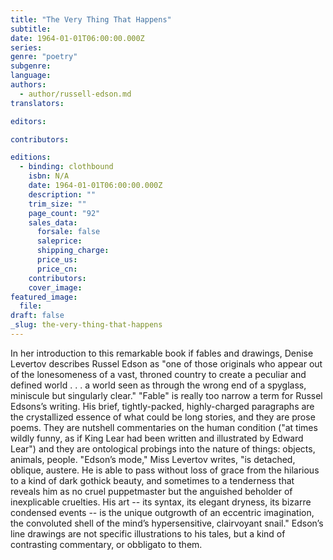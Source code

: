 ```yaml
---
title: "The Very Thing That Happens"
subtitle:
date: 1964-01-01T06:00:00.000Z
series:
genre: "poetry"
subgenre:
language:
authors:
  - author/russell-edson.md
translators:

editors:

contributors:

editions:
  - binding: clothbound
    isbn: N/A
    date: 1964-01-01T06:00:00.000Z
    description: ""
    trim_size: ""
    page_count: "92"
    sales_data:
      forsale: false
      saleprice:
      shipping_charge:
      price_us:
      price_cn:
    contributors:
    cover_image:
featured_image:
  file:
draft: false
_slug: the-very-thing-that-happens
---
```


In her introduction to this remarkable book if fables and drawings, Denise Levertov describes Russel Edson as "one of those originals who appear out of the lonesomeness of a vast, throned country to create a peculiar and defined world . . . a world seen as through the wrong end of a spyglass, miniscule but singularly clear." "Fable" is really too narrow a term for Russel Edsons’s writing. His brief, tightly-packed, highly-charged paragraphs are the crystallized essence of what could be long stories, and they are prose poems. They are nutshell commentaries on the human condition ("at times wildly funny, as if King Lear had been written and illustrated by Edward Lear") and they are ontological probings into the nature of things: objects, animals, people. "Edson’s mode," Miss Levertov writes, "is detached, oblique, austere. He is able to pass without loss of grace from the hilarious to a kind of dark gothick beauty, and sometimes to a tenderness that reveals him as no cruel puppetmaster but the anguished beholder of inexplicable cruelties. His art -- its syntax, its elegant dryness, its bizarre condensed events -- is the unique outgrowth of an eccentric imagination, the convoluted shell of the mind’s hypersensitive, clairvoyant snail." Edson’s line drawings are not specific illustrations to his tales, but a kind of contrasting commentary, or obbligato to them.

